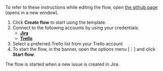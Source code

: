To refer to these instructions while editing the flow, open [the github page](Create%20a%20new%20Jira%20issue%20for%20a%20new%20Trello%20card_instructions.md) (opens in a new window).

1.	Click **Create flow** to start using the template.
2.	Connect to the following accounts by using your credentials:
    - [**Jira** ](https://ibm.biz/ach2jira)
    - [**Trello**](https://ibm.biz/actrello)
3.  Select a preferred Trello list from your Trello account
4.	To start the flow, in the banner, open the options menu [⋮] and click **Start flow**.

The flow is started when a new issue is created in Jira.
